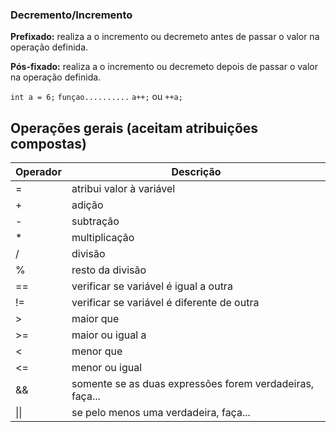 ### Decremento/Incremento

**Prefixado:** realiza a o incremento ou decremeto antes de passar o valor na operação definida.

**Pós-fixado:** realiza a o incremento ou decremeto depois de passar o valor na operação definida.

`int a = 6;` `funçao..........` `a++;` ou `++a;`



## Operações gerais (aceitam atribuições compostas)

| Operador | Descrição                                                |
| -------- | -------------------------------------------------------- |
| =        | atribui valor à variável                                 |
| +        | adição                                                   |
| -        | subtração                                                |
| *        | multiplicação                                            |
| /        | divisão                                                  |
| %        | resto da divisão                                         |
| ==       | verificar se variável é igual a outra                    |
| !=       | verificar se variável é diferente de outra               |
| >        | maior que                                                |
| >=       | maior ou igual a                                         |
| <        | menor que                                                |
| <=       | menor ou igual                                           |
| &&       | somente se as duas expressões forem verdadeiras, faça... |
| \|\|     | se pelo menos uma verdadeira, faça...                    |

